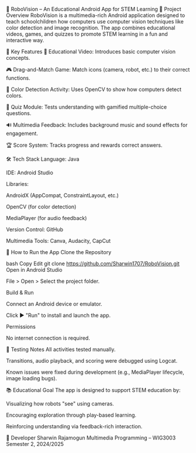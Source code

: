 📱 RoboVision – An Educational Android App for STEM Learning
🎯 Project Overview
RoboVision is a multimedia-rich Android application designed to teach schoolchildren how computers use computer vision techniques like color detection and image recognition. The app combines educational videos, games, and quizzes to promote STEM learning in a fun and interactive way.

📌 Key Features
🎥 Educational Video: Introduces basic computer vision concepts.

🎮 Drag-and-Match Game: Match icons (camera, robot, etc.) to their correct functions.

🎨 Color Detection Activity: Uses OpenCV to show how computers detect colors.

🧠 Quiz Module: Tests understanding with gamified multiple-choice questions.

🔊 Multimedia Feedback: Includes background music and sound effects for engagement.

🏆 Score System: Tracks progress and rewards correct answers.

🛠️ Tech Stack
Language: Java

IDE: Android Studio

Libraries:

AndroidX (AppCompat, ConstraintLayout, etc.)

OpenCV (for color detection)

MediaPlayer (for audio feedback)

Version Control: GitHub

Multimedia Tools: Canva, Audacity, CapCut

🚀 How to Run the App
Clone the Repository

bash
Copy
Edit
git clone https://github.com/Sharwin1707/RoboVision.git
Open in Android Studio

File > Open > Select the project folder.

Build & Run

Connect an Android device or emulator.

Click ▶️ "Run" to install and launch the app.

Permissions

No internet connection is required.

🧪 Testing Notes
All activities tested manually.

Transitions, audio playback, and scoring were debugged using Logcat.

Known issues were fixed during development (e.g., MediaPlayer lifecycle, image loading bugs).

📚 Educational Goal
The app is designed to support STEM education by:

Visualizing how robots "see" using cameras.

Encouraging exploration through play-based learning.

Reinforcing understanding via feedback-rich interaction.

👤 Developer
Sharwin Rajamogun
Multimedia Programming – WIG3003
Semester 2, 2024/2025
